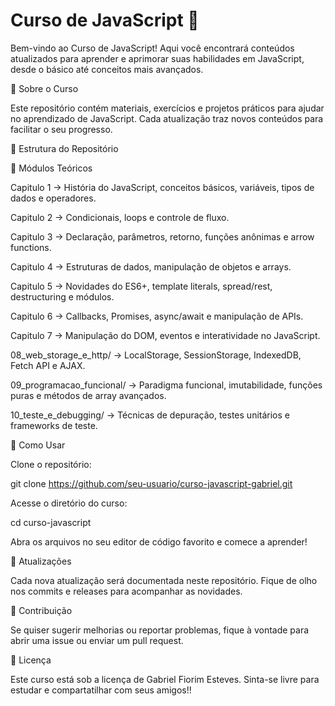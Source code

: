 <h1>Curso de JavaScript 🚀 </h1>  

Bem-vindo ao Curso de JavaScript! Aqui você encontrará conteúdos atualizados para aprender e aprimorar suas habilidades em JavaScript, desde o básico até conceitos mais avançados.

📌 Sobre o Curso

Este repositório contém materiais, exercícios e projetos práticos para ajudar no aprendizado de JavaScript. Cada atualização traz novos conteúdos para facilitar o seu progresso.

📂 Estrutura do Repositório

📖 Módulos Teóricos

Capitulo 1 → História do JavaScript, conceitos básicos, variáveis, tipos de dados e operadores.

Capitulo 2 → Condicionais, loops e controle de fluxo.

Capitulo 3 → Declaração, parâmetros, retorno, funções anônimas e arrow functions.

Capitulo 4 → Estruturas de dados, manipulação de objetos e arrays.

Capitulo 5 → Novidades do ES6+, template literals, spread/rest, destructuring e módulos.

Capitulo 6 → Callbacks, Promises, async/await e manipulação de APIs.

Capitulo 7 → Manipulação do DOM, eventos e interatividade no JavaScript.

08_web_storage_e_http/ → LocalStorage, SessionStorage, IndexedDB, Fetch API e AJAX.

09_programacao_funcional/ → Paradigma funcional, imutabilidade, funções puras e métodos de array avançados.

10_teste_e_debugging/ → Técnicas de depuração, testes unitários e frameworks de teste.

🚀 Como Usar

Clone o repositório:

git clone https://github.com/seu-usuario/curso-javascript-gabriel.git

Acesse o diretório do curso:

cd curso-javascript

Abra os arquivos no seu editor de código favorito e comece a aprender!

📢 Atualizações

Cada nova atualização será documentada neste repositório. Fique de olho nos commits e releases para acompanhar as novidades.

🤝 Contribuição

Se quiser sugerir melhorias ou reportar problemas, fique à vontade para abrir uma issue ou enviar um pull request.

📜 Licença

Este curso está sob a licença de Gabriel Fiorim Esteves. Sinta-se livre para estudar e compartatilhar com seus amigos!!
